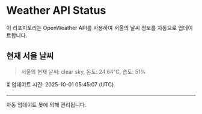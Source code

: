 
# Weather API Status

이 리포지토리는 OpenWeather API를 사용하여 서울의 날씨 정보를 자동으로 업데이트합니다.

## 현재 서울 날씨
> 서울의 현재 날씨: clear sky, 온도: 24.64°C, 습도: 51%

⏳ 업데이트 시간: 2025-10-01 05:45:07 (UTC)

---
자동 업데이트 봇에 의해 관리됩니다.
